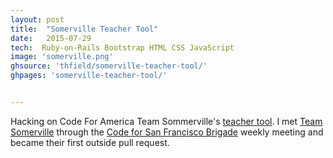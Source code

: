 ```yaml
---
layout: post
title:  "Somerville Teacher Tool"
date:   2015-07-29
tech:  Ruby-on-Rails Bootstrap HTML CSS JavaScript
image: 'somerville.png'
ghsource: 'thfield/somerville-teacher-tool/'
ghpages: 'somerville-teacher-tool/'


---
```

Hacking on Code For America Team Sommerville's [teacher tool](https://github.com/codeforamerica/somerville-teacher-tool).  I met [Team Somerville](http://www.codeforamerica.org/governments/somerville/) through the [Code for San Francisco Brigade](http://codeforsanfrancisco.org/) weekly meeting and became their first outside pull request.
